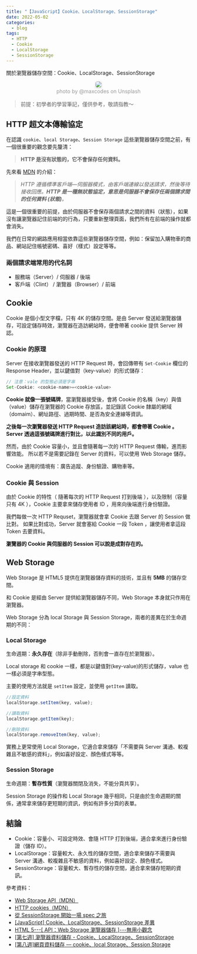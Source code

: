 ```yaml
---
title: "【JavaScript】Cookie、LocalStorage、SessionStorage"
date: 2022-05-02
categories:
  - blog
tags:
  - HTTP
  - Cookie
  - LocalStorage
  - SessionStorage
---
```


關於瀏覽器儲存空間：Cookie、LocalStorage、SessionStorage

<center>
    <img style="border-radius: 0.3125em;
    box-shadow: 0 2px 4px 0 rgba(34,36,38,.12),0 2px 10px 0 rgba(34,36,38,.08);" 
    src="https://miro.medium.com/max/875/1*pv_Izc6m-aHltyZgLQqptQ.jpeg">
    <br>
    <div style="color:orange;
    display: inline-block;
    color: #999;
    padding: 2px; font-size:14px">photo by @maxcodes on Unsplash</div>
</center>

> 前提：初學者的學習筆記，僅供參考，敬請指教～

## HTTP 超文本傳輸協定

在認識 `cookie`、`local Storage`、`Session Storage` 這些瀏覽器儲存空間之前，有一個很重要的觀念要先釐清：

> **HTTP 是沒有狀態的，它不會保存任何資料。**

先來看 [MDN](https://developer.mozilla.org/zh-TW/docs/Web/HTTP) 的介紹：

> _HTTP 遵循標準客戶端—伺服器模式，由客戶端連線以發送請求，然後等待接收回應。**HTTP 是一種無狀態協定，意思是伺服器不會保存任兩個請求間的任何資料 (狀態)**。_

這是一個很重要的前提，由於伺服器不會保存兩個請求之間的資料（狀態），如果沒有讓瀏覽器記住前端的的行為，只要重新整理頁面，我們所有在前端的操作就都會消失。

我們在日常的網路應用相當依靠這些瀏覽器儲存空間，例如：保留加入購物車的商品、網站記住帳號密碼、喜好（樣式）設定等等。

### 兩個請求端常用的代名詞

- 服務端（Server）/ 伺服器 / 後端
- 客戶端（Clint） / 瀏覽器（Browser）/ 前端

## Cookie

Cookie 是個小型文字檔，只有 4K 的儲存空間。是由 Server 發送給瀏覽器儲存，可設定儲存時效，瀏覽器在造訪網站時，便會帶著 cookie 提供 Server 辨認。

### Cookie 的原理

Server 在接收瀏覽器發送的 HTTP Request 時，會回傳帶有 `Set-Cookie` 欄位的 Response Header，並以鍵值對（key-value）的形式儲存：

```javascript
// 注意：vale 的型態必須是字串
Set-Cookie: <cookie-name>=<cookie-value>
```

**Cookie 就像一張號碼牌**，當瀏覽器接受後，會將 Cookie 的名稱（key）與值（value）儲存在瀏覽器的 Cookie 存放區，並記錄該 Cookie 隸屬的網域（domaim）、網址路徑、過期時間、是否為安全連線等資訊。

**之後每一次瀏覽器發送 HTTP Request 造訪該網站時，都會帶著 Cookie 。Server 透過這張號碼牌進行對比，以此識別不同的用戶。**

然而，由於 Cookie 容量小，並且會隨著每一次的 HTTP Request 傳輸，進而影響效能。 所以若不是需要記錄在 Server 的資料，可以使用 Web Storage 儲存。

Cookie 適用的情境有：廣告追蹤、身份驗證、購物車等。

### Cookie 與 Session

由於 Cookie 的特性（ 隨著每次的 HTTP Request 打到後端 ），以及限制（容量只有 4K ），Cookie 主要拿來儲存使用者 ID ，用來向後端進行身份驗證。

我們每做一次 HTTP Requset，瀏覽器就會拿 Cookie 去跟 Server 的 Session 做比對。 如果比對成功，Server 就會塞給 Cookie 一段 Token ，讓使用者拿這段 Token 去要資料。

**瀏覽器的 Cookie 與伺服器的 Session 可以說是成對存在的。**

## Web Storage

Web Storage 是 HTML5 提供在瀏覽器儲存資料的技術，並且有 **5MB** 的儲存空間。

和 Cookie 是經由 Server 提供給瀏覽器儲存不同，Web Storage 本身就只作用在瀏覽器。

Web Storage 分為 local Storage 與 Session Storage，兩者的差異在於生命週期的不同：

### Local Storage

生命週期：**永久存在**（除非手動刪除，否則會一直存在於瀏覽器）。

Local storage 和 cookie 一樣，都是以鍵值對(key-value)的形式儲存，value 也一樣必須是字串型態。

主要的使用方法就是 `setItem` 設定，並使用 `getItem` 讀取。

```javascript
//設定資料
localStorage.setItem(key, value);

//讀取資料
localStorage.getItem(key);

//刪除資料
localStorage.removeItem(key, value);
```

實務上更常使用 Local Storage，它適合拿來儲存「不需要與 Server 溝通、較複雜且不敏感的資料」，例如喜好設定、顏色樣式等等。

### Session Storage

生命週期：**暫存性質**（瀏覽器關閉及消失，不能分頁共享）。

Session Storage 的操作和 Local Storage 幾乎相同，只是由於生命週期的關係，通常拿來儲存更短期的資訊，例如有許多分頁的表單。

## 結論

- Cookie：容量小、可設定時效、會隨 HTTP 打到後端，適合拿來進行身份驗證（儲存 ID）。
- LocalStorage：容量較大、永久性的儲存空間，適合拿來儲存不需要與 Server 溝通、較複雜且不敏感的資料，例如喜好設定、顏色樣式。
- SessionStorage：容量較大、暫存性的儲存空間，適合拿來儲存短期的資訊。

參考資料：

- [Web Storage API（MDN）](https://developer.mozilla.org/en-US/docs/Web/API/Web_Storage_API)
- [HTTP cookies（MDN）](https://developer.mozilla.org/zh-TW/docs/Web/HTTP/Cookies)
- [從 SessionStorage 開始一場 spec 之旅](https://blog.huli.tw/2020/09/05/session-storage-and-html-spec-and-noopener/)
- [[JavaScript] Cookie、LocalStorage、SessionStorage 差異](https://medium.com/@bebebobohaha/cookie-localstorage-sessionstorage-%E5%B7%AE%E7%95%B0-9e1d5df3dd7f)
- [HTML 5---[ API：Web Storage 瀏覽器儲存 ]---無用小觀念](https://ithelp.ithome.com.tw/articles/10187264)
- [[第七週] 瀏覽器資料儲存 - Cookie、LocalStorage、SessionStorage](<[https:/](https://yakimhsu.com/project/project_w7_storage.html)/>)
- [[第八週]網頁資料儲存 — cookie、local Storage、Session Storage](https://miahsuwork.medium.com/%E7%AC%AC%E5%85%AB%E9%80%B1-%E7%B6%B2%E9%A0%81%E8%B3%87%E6%96%99%E5%84%B2%E5%AD%98-cookie-local-storage-session-storage-a3f40013da37)
